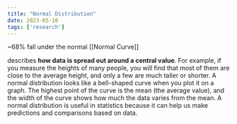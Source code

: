 ```yaml
---
title: "Normal Distribution"
date: 2023-05-10
tags: ['research']
---
```


~68% fall under the normal 
[[Normal Curve]]

describes **how data is spread out around a central value**. For example, if you measure the heights of many people, you will find that most of them are close to the average height, and only a few are much taller or shorter. A normal distribution looks like a bell-shaped curve when you plot it on a graph. The highest point of the curve is the mean (the average value), and the width of the curve shows how much the data varies from the mean. A normal distribution is useful in statistics because it can help us make predictions and comparisons based on data.